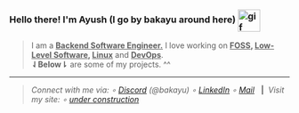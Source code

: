 <h3 align="left">Hello there! I'm <strong>Ayush</strong> (I go by <strong>bakayu</strong> around here) <img src=".data/rei_plush_round.gif" alt="gif" width="40" align="center"/></h3>

> I am a <b><ins>Backend Software Engineer.</ins></b> I love working on <b><ins>FOSS</ins>, <ins>Low-Level Software</ins>, <ins>Linux</ins></b> and <b><ins>DevOps</ins></b>.<br/><b>⇃Below⇂</b> are some of my projects. ^^

---

> <div align="left">
>   <i>Connect with me via: ∘ <a href="https://discord.gg/2KgPQpejGv">Discord</a> (@bakayu) ∘ <a href="https://linkedin.com/in/bakayu">LinkedIn</a> ∘ <a href="mailto:ayu.0067abc@gmail.com">Mail</a></i> &nbsp;&nbsp;<b>|</b>&nbsp;&nbsp;<i>Visit my site: ∘ <a href="#">under construction</a>

</div>
